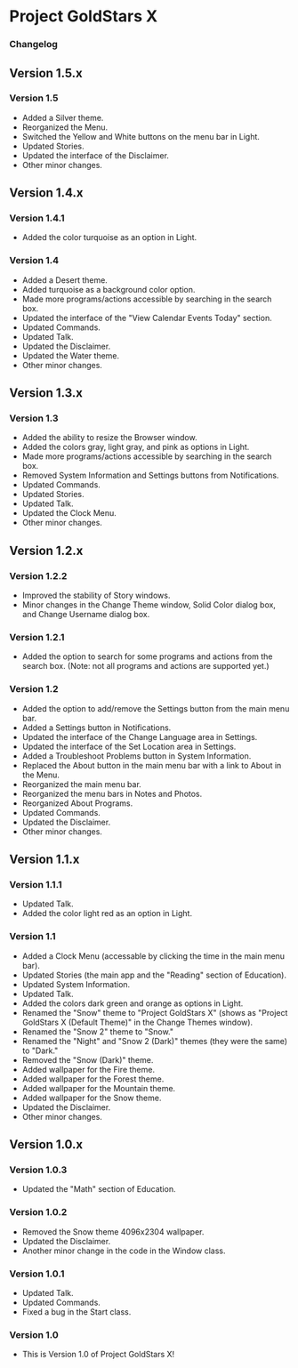 # Project GoldStars X
### Changelog

## Version 1.5.x
### Version 1.5
* Added a Silver theme.
* Reorganized the Menu.
* Switched the Yellow and White buttons on the menu bar in Light.
* Updated Stories.
* Updated the interface of the Disclaimer.
* Other minor changes.

## Version 1.4.x
### Version 1.4.1
* Added the color turquoise as an option in Light.

### Version 1.4
* Added a Desert theme.
* Added turquoise as a background color option.
* Made more programs/actions accessible by searching in the search box.
* Updated the interface of the "View Calendar Events Today" section.
* Updated Commands.
* Updated Talk.
* Updated the Disclaimer.
* Updated the Water theme.
* Other minor changes.

## Version 1.3.x
### Version 1.3
* Added the ability to resize the Browser window.
* Added the colors gray, light gray, and pink as options in Light.
* Made more programs/actions accessible by searching in the search box.
* Removed System Information and Settings buttons from Notifications.
* Updated Commands.
* Updated Stories.
* Updated Talk.
* Updated the Clock Menu.
* Other minor changes.

## Version 1.2.x
### Version 1.2.2
* Improved the stability of Story windows.
* Minor changes in the Change Theme window, Solid Color dialog box, and Change Username dialog box.

### Version 1.2.1
* Added the option to search for some programs and actions from the search box. (Note: not all programs and actions are supported yet.)

### Version 1.2
* Added the option to add/remove the Settings button from the main menu bar.
* Added a Settings button in Notifications.
* Updated the interface of the Change Language area in Settings.
* Updated the interface of the Set Location area in Settings.
* Added a Troubleshoot Problems button in System Information.
* Replaced the About button in the main menu bar with a link to About in the Menu.
* Reorganized the main menu bar.
* Reorganized the menu bars in Notes and Photos.
* Reorganized About Programs.
* Updated Commands.
* Updated the Disclaimer.
* Other minor changes.

## Version 1.1.x
### Version 1.1.1
* Updated Talk.
* Added the color light red as an option in Light.

### Version 1.1
* Added a Clock Menu (accessable by clicking the time in the main menu bar).
* Updated Stories (the main app and the "Reading" section of Education).
* Updated System Information.
* Updated Talk.
* Added the colors dark green and orange as options in Light.
* Renamed the "Snow" theme to "Project GoldStars X" (shows as "Project GoldStars X (Default Theme)" in the Change Themes window).
* Renamed the "Snow 2" theme to "Snow."
* Renamed the "Night" and "Snow 2 (Dark)" themes (they were the same) to "Dark."
* Removed the "Snow (Dark)" theme.
* Added wallpaper for the Fire theme.
* Added wallpaper for the Forest theme.
* Added wallpaper for the Mountain theme.
* Added wallpaper for the Snow theme.
* Updated the Disclaimer.
* Other minor changes.

## Version 1.0.x
### Version 1.0.3
* Updated the "Math" section of Education.

### Version 1.0.2
* Removed the Snow theme 4096x2304 wallpaper.
* Updated the Disclaimer.
* Another minor change in the code in the Window class.

### Version 1.0.1
* Updated Talk.
* Updated Commands.
* Fixed a bug in the Start class.

### Version 1.0
* This is Version 1.0 of Project GoldStars X!